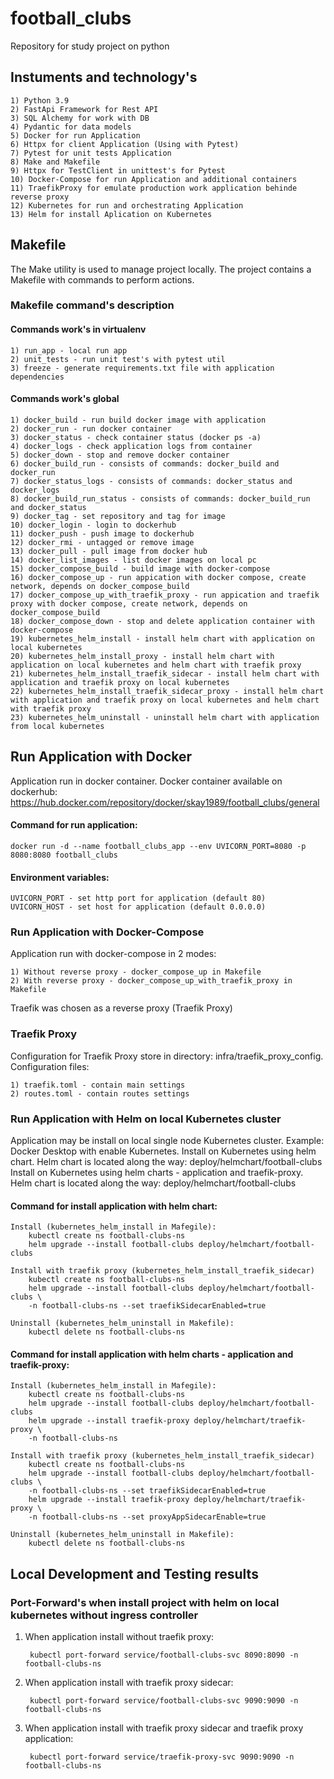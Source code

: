# football_clubs
Repository for study project on python

## Instuments and technology's

    1) Python 3.9
    2) FastApi Framework for Rest API
    3) SQL Alchemy for work with DB
    4) Pydantic for data models
    5) Docker for run Application
    6) Httpx for client Application (Using with Pytest)
    7) Pytest for unit tests Application
    8) Make and Makefile
    9) Httpx for TestClient in unittest's for Pytest
    10) Docker-Compose for run Application and additional containers
    11) TraefikProxy for emulate production work application behinde reverse proxy
    12) Kubernetes for run and orchestrating Application
    13) Helm for install Aplication on Kubernetes


## Makefile
The Make utility is used to manage project locally.
The project contains a Makefile with commands to perform actions.

### Makefile command's description

#### Commands work's in virtualenv
    1) run_app - local run app
    2) unit_tests - run unit test's with pytest util
    3) freeze - generate requirements.txt file with application dependencies
#### Commands work's global
    1) docker_build - run build docker image with application
    2) docker_run - run docker container
    3) docker_status - check container status (docker ps -a)
    4) docker_logs - check application logs from container
    5) docker_down - stop and remove docker container
    6) docker_build_run - consists of commands: docker_build and docker_run
    7) docker_status_logs - consists of commands: docker_status and docker_logs
    8) docker_build_run_status - consists of commands: docker_build_run and docker_status
    9) docker_tag - set repository and tag for image
    10) docker_login - login to dockerhub
    11) docker_push - push image to dockerhub
    12) docker_rmi - untagged or remove image
    13) docker_pull - pull image from docker hub
    14) docker_list_images - list docker images on local pc
    15) docker_compose_build - build image with docker-compose
    16) docker_compose_up - run appication with docker compose, create network, depends on docker_compose_build
    17) docker_compose_up_with_traefik_proxy - run appication and traefik proxy with docker compose, create network, depends on docker_compose_build
    18) docker_compose_down - stop and delete application container with docker-compose
    19) kubernetes_helm_install - install helm chart with application on local kubernetes
    20) kubernetes_helm_install_proxy - install helm chart with application on local kubernetes and helm chart with traefik proxy
    21) kubernetes_helm_install_traefik_sidecar - install helm chart with application and traefik proxy on local kubernetes
    22) kubernetes_helm_install_traefik_sidecar_proxy - install helm chart with application and traefik proxy on local kubernetes and helm chart with traefik proxy   
    23) kubernetes_helm_uninstall - uninstall helm chart with application from local kubernetes

## Run Application with Docker
Application run in docker container.
Docker container available on dockerhub: 
https://hub.docker.com/repository/docker/skay1989/football_clubs/general

#### Command for run application:

    docker run -d --name football_clubs_app --env UVICORN_PORT=8080 -p 8080:8080 football_clubs

#### Environment variables:

    UVICORN_PORT - set http port for application (default 80)
    UVICORN_HOST - set host for application (default 0.0.0.0)

### Run Application with Docker-Compose
Application run with docker-compose in 2 modes:

    1) Without reverse proxy - docker_compose_up in Makefile
    2) With reverse proxy - docker_compose_up_with_traefik_proxy in Makefile

Traefik was chosen as a reverse proxy (Traefik Proxy)

### Traefik Proxy
Configuration for Traefik Proxy store in directory: infra/traefik_proxy_config.
Configuration files:

    1) traefik.toml - contain main settings
    2) routes.toml - contain routes settings

### Run Application with Helm on local Kubernetes cluster
Application may be install on local single node Kubernetes cluster.
Example: Docker Desktop with enable Kubernetes.
Install on Kubernetes using helm chart. Helm chart is located along the way: deploy/helmchart/football-clubs
Install on Kubernetes using helm charts - application and traefik-proxy. Helm chart is located along the way: deploy/helmchart/football-clubs

#### Command for install application with helm chart:

    Install (kubernetes_helm_install in Mafegile):
        kubectl create ns football-clubs-ns
        helm upgrade --install football-clubs deploy/helmchart/football-clubs

    Install with traefik proxy (kubernetes_helm_install_traefik_sidecar)
        kubectl create ns football-clubs-ns
        helm upgrade --install football-clubs deploy/helmchart/football-clubs \
        -n football-clubs-ns --set traefikSidecarEnabled=true

    Uninstall (kubernetes_helm_uninstall in Makefile):
        kubectl delete ns football-clubs-ns

#### Command for install application with helm charts - application and traefik-proxy:

    Install (kubernetes_helm_install in Mafegile):
        kubectl create ns football-clubs-ns
        helm upgrade --install football-clubs deploy/helmchart/football-clubs
        helm upgrade --install traefik-proxy deploy/helmchart/traefik-proxy \
        -n football-clubs-ns

    Install with traefik proxy (kubernetes_helm_install_traefik_sidecar)
        kubectl create ns football-clubs-ns
        helm upgrade --install football-clubs deploy/helmchart/football-clubs \
        -n football-clubs-ns --set traefikSidecarEnabled=true
        helm upgrade --install traefik-proxy deploy/helmchart/traefik-proxy \
        -n football-clubs-ns --set proxyAppSidecarEnable=true

    Uninstall (kubernetes_helm_uninstall in Makefile):
        kubectl delete ns football-clubs-ns
    

## Local Development and Testing results

### Port-Forward's when install project with helm on local kubernetes without ingress controller

1) When application install without traefik proxy: 

        kubectl port-forward service/football-clubs-svc 8090:8090 -n football-clubs-ns

2) When application install with traefik proxy sidecar:

        kubectl port-forward service/football-clubs-svc 9090:9090 -n football-clubs-ns

3) When application install with traefik proxy sidecar and traefik proxy application:

        kubectl port-forward service/traefik-proxy-svc 9090:9090 -n football-clubs-ns

    